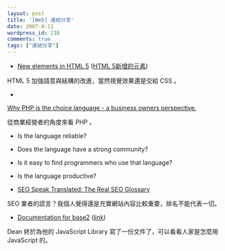 ```yaml
---
layout: post
title: '[Web] 連結分享'
date: 2007-8-11
wordpress_id: 218
comments: true
tags: ["連結分享"]
---
```


* [New elements in HTML 5](http://www.ibm.com/developerworks/web/library/x-html5/index.html) ([HTML 5新增的元素](http://realazy.org/blog/2007/08/10/new-elements-in-html-5/))

HTML 5 加強語意與結構的改進，當然視覺效果還是交給 CSS 。

*

[Why PHP is the choice language - a business owners perspective.](http://www.killerphp.com/articles/why-php-business-perspective/)

從商業經營者的角度來看 PHP 。

* Is the language reliable?
* Does the language have a strong community?
* Is it easy to find programmers who use that language?
* Is the language productive?


* [SEO Speak Translated: The Real SEO Glossary](http://blogoscoped.com/archive/2007-08-10-n75.html)

SEO 業者的謊言？我個人覺得還是充實網站內容比較重要，排名不能代表一切。

* [Documentation for base2](http://dean.edwards.name/weblog/2007/08/base2-doc/) ([link](http://base2.googlecode.com/svn/trunk/src/apps/doc/base2.html))

Dean 終於為他的 JavaScript Library 寫了一份文件了，可以看看人家是怎麼用 JavaScript 的。


